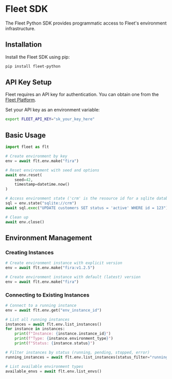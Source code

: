 # Fleet SDK

The Fleet Python SDK provides programmatic access to Fleet's environment infrastructure.

## Installation

Install the Fleet SDK using pip:

```bash
pip install fleet-python
```

## API Key Setup

Fleet requires an API key for authentication. You can obtain one from the [Fleet Platform](https://fleetai.com/dashboard/api-keys).

Set your API key as an environment variable:

```bash
export FLEET_API_KEY="sk_your_key_here"
```

## Basic Usage

```python
import fleet as flt

# Create environment by key
env = await flt.env.make("fira")

# Reset environment with seed and options
await env.reset(
    seed=42,
    timestamp=datetime.now()
)

# Access environment state ('crm' is the resource id for a sqlite database)
sql = env.state("sqlite://crm")
await sql.exec("UPDATE customers SET status = 'active' WHERE id = 123")

# Clean up
await env.close()
```

## Environment Management

### Creating Instances

```python
# Create environment instance with explicit version
env = await flt.env.make("fira:v1.2.5")

# Create environment instance with default (latest) version
env = await flt.env.make("fira")

```

### Connecting to Existing Instances

```python
# Connect to a running instance
env = await flt.env.get("env_instance_id")

# List all running instances
instances = await flt.env.list_instances()
for instance in instances:
    print(f"Instance: {instance.instance_id}")
    print(f"Type: {instance.environment_type}")
    print(f"Status: {instance.status}")

# Filter instances by status (running, pending, stopped, error)
running_instances = await flt.env.list_instances(status_filter="running")

# List available environment types
available_envs = await flt.env.list_envs()
```
